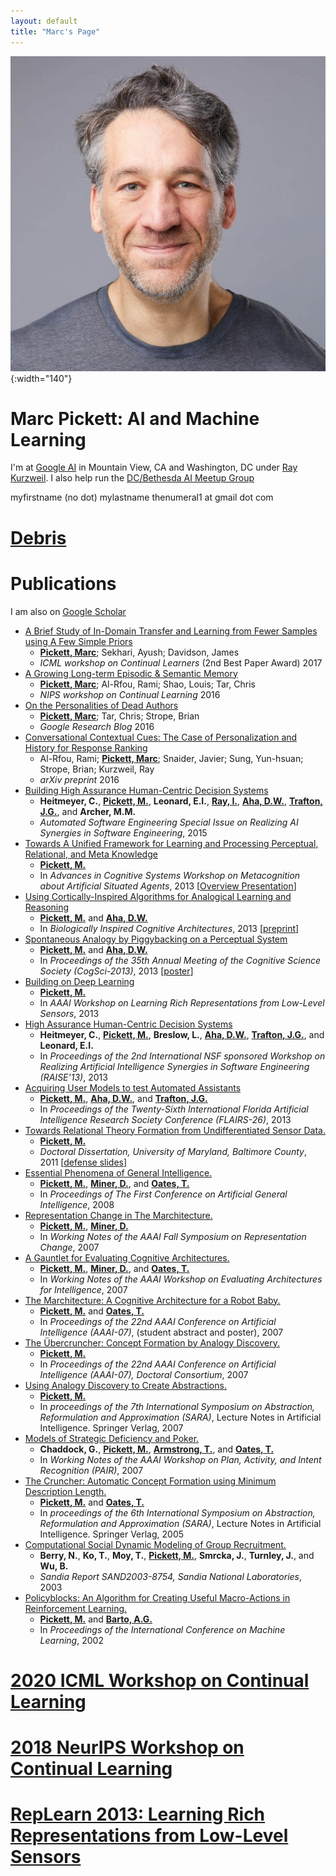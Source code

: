 ```yaml
---
layout: default
title: "Marc's Page"
---
```


![](./assets/marc4.jpg "Marc with no sideways door."){:width="140"}

# Marc Pickett: AI and Machine Learning

I'm at [Google AI](https://ai.google/) in Mountain View, CA and Washington, DC under [Ray Kurzweil](https://www.kurzweilai.net/).  I also help
run the [DC/Bethesda AI Meetup Group](https://www.meetup.com/Bethesda-Artificial-Intelligence-Meetup/)

myfirstname (no dot) mylastname thenumeral1 at gmail dot com

# [Debris](ebris)

# Publications

I am also on [Google Scholar](https://scholar.google.com/citations?user=enzaBikAAAAJ&hl=en&oi=ao)

[Pickett, M.]: http://marcpickett1.github.io
[Pickett, Marc]: http://marcpickett1.github.io
[Aha, D.W.]: http://home.earthlink.net/~dwaha
[Trafton, J.G.]: http://www.nrl.navy.mil/aic/iss/aas/poc-trafton.php
[Barto, A.G.]: http://www-anw.cs.umass.edu/~barto
[Miner, D.]: http://www.greenplum.com/blog/author/donald-miner
[Oates, T.]: http://www.csee.umbc.edu/people/faculty/tim-oates
[Ray, I.]: http://www.cs.colostate.edu/~iray
[Trafton, J.G.]: http://www.nrl.navy.mil/aic/iss/aas/poc-trafton.php
[Armstrong, T.]: http://wheatoncollege.edu/faculty/profiles/tom-armstrong

* [A Brief Study of In-Domain Transfer and Learning from Fewer Samples using A Few Simple Priors](https://arxiv.org/abs/1707.03979)
  * **[Pickett, Marc]**; Sekhari, Ayush; Davidson, James
  * *ICML workshop on Continual Learners* (2nd Best Paper Award)
    2017
* [A Growing Long-term Episodic & Semantic Memory](https://arxiv.org/abs/1610.06402)
  * **[Pickett, Marc]**; Al-Rfou, Rami; Shao, Louis; Tar, Chris
  * *NIPS workshop on Continual Learning*
  2016
* [On the Personalities of Dead Authors](https://research.googleblog.com/2016/02/)
  * **[Pickett, Marc]**; Tar, Chris; Strope, Brian
  * *Google Research Blog*
  2016
* [Conversational Contextual Cues: The Case of Personalization and History for Response Ranking](https://arxiv.org/abs/1606.00372)
  * Al-Rfou, Rami; **[Pickett, Marc]**; Snaider, Javier; Sung, Yun-hsuan; Strope, Brian; Kurzweil, Ray
  * *arXiv preprint*
  2016
* [Building High Assurance Human-Centric Decision Systems](./papers/ASE-SpecIssueAISE.pdf)
  * **Heitmeyer, C.**, **[Pickett, M.]**, **Leonard, E.I.**, **[Ray, I.]**, **[Aha, D.W.]**, **[Trafton, J.G.]**, and **Archer, M.M.**
  * *Automated Software Engineering Special Issue on Realizing AI Synergies in Software Engineering*,
  2015
* [Towards A Unified Framework for Learning and Processing Perceptual, Relational, and Meta Knowledge](./papers/pickettMetaCog.pdf)
  * **[Pickett, M.]**
  * In *Advances in Cognitive Systems Workshop on Metacognition about Artificial Situated Agents*,
  2013 [[Overview Presentation](./papers/marcTalkACS.pdf)]
* [Using Cortically-Inspired Algorithms for Analogical Learning and Reasoning](http://authors.elsevier.com/sd/article/S2212683X13000704)
  * **[Pickett, M.]** and **[Aha, D.W.]**
  * In *Biologically Inspired Cognitive Architectures*,
  2013  [[preprint](./papers/analogyBICA.pdf)]
* [Spontaneous Analogy by Piggybacking on a Perceptual System](./papers/analogyCogsci.pdf)
  * **[Pickett, M.]** and **[Aha, D.W.]**
  * In *Proceedings of the 35th Annual Meeting of the Cognitive Science Society (CogSci-2013)*,
  2013 [[poster](./papers/cogsciposter2013.pdf)]
* [Building on Deep Learning](./papers/repLearnPickett.pdf)
  * **[Pickett, M.]**
  * In *AAAI Workshop on Learning Rich Representations from Low-Level Sensors*,
  2013
* [High Assurance Human-Centric Decision Systems](./papers/RAISE13.pdf)
  * **Heitmeyer, C.**, **[Pickett, M.]**, **Breslow, L.**, **[Aha, D.W.]**, **[Trafton, J.G.]**, and **Leonard, E.I.**
  * In *Proceedings of the 2nd International NSF sponsored Workshop on Realizing Artificial Intelligence Synergies in Software Engineering (RAISE'13)*,
  2013
* [Acquiring User Models to test Automated Assistants](./papers/reschuFlairs.pdf)
  * **[Pickett, M.]**, **[Aha, D.W.]**, and **[Trafton, J.G.]**
  * In *Proceedings of the Twenty-Sixth International Florida Artificial Intelligence Research Society Conference (FLAIRS-26)*,
  2013
* [Towards Relational Theory Formation from Undifferentiated Sensor Data.](./papers/pickettThesis.pdf)
  * **[Pickett, M.]**
  * *Doctoral Dissertation, University of Maryland, Baltimore County*,
  2011 [[defense slides](./papers/pickettDefenseSlides.pdf)]
* [Essential Phenomena of General Intelligence.](./papers/pickettAGI.pdf)
  * **[Pickett, M.]**, **[Miner, D.]**, and **[Oates, T.]**
  * In *Proceedings of The First Conference on Artificial General Intelligence*,
  2008
* [Representation Change in The Marchitecture.](./papers/repchange.pdf)
  * **[Pickett, M.]**, **[Miner, D.]**
  * In *Working Notes of the AAAI Fall Symposium on Representation Change*,
  2007
* [A Gauntlet for Evaluating Cognitive Architectures.](./papers/evaluation.pdf)
  * **[Pickett, M.]**, **[Miner, D.]**, and **[Oates, T.]**
  * In *Working Notes of the AAAI Workshop on Evaluating Architectures for Intelligence*,
  2007
* [The Marchitecture: A Cognitive Architecture for a Robot Baby.](./papers/AAAI12PickettM1.pdf)
  * **[Pickett, M.]** and **[Oates, T.]**
  * In *Proceedings of the 22nd AAAI Conference on Artificial Intelligence (AAAI-07)*, (student abstract and poster),
  2007
* [The &Uuml;bercruncher: Concept Formation by Analogy Discovery.](./papers/AAAI01PickettM1.pdf)
  * **[Pickett, M.]**
  * In *Proceedings of the 22nd AAAI Conference on Artificial Intelligence (AAAI-07), Doctoral Consortium*,
  2007
* [Using Analogy Discovery to Create Abstractions.](./papers/sara2007.pdf)
  * **[Pickett, M.]**
  * In *proceedings of the 7th International Symposium on Abstraction, Reformulation and Approximation (SARA)*,
    Lecture Notes in Artificial Intelligence. Springer Verlag,
    2007
* [Models of Strategic Deficiency and Poker.](./papers/aaai07.pdf)
  * **Chaddock, G.**, **[Pickett, M.]**, **[Armstrong, T.]**, and **[Oates, T.]**
  * In *Working Notes of the AAAI Workshop on Plan, Activity, and Intent Recognition (PAIR)*,
  2007
* [The Cruncher: Automatic Concept Formation using Minimum Description Length.](./papers/36070282.pdf)
  * **[Pickett, M.]** and **[Oates, T.]**
  * In *proceedings of the 6th International Symposium on Abstraction, Reformulation and Approximation (SARA)*,
    Lecture Notes in Artificial Intelligence. Springer Verlag, 2005
* [Computational Social Dynamic Modeling of Group Recruitment.](./papers/SAND2003-8754.pdf)
  * **Berry, N.**, **Ko, T.**, **Moy, T.**, **[Pickett, M.]**, **Smrcka, J.**, **Turnley, J.**, and **Wu, B.**
  * *Sandia Report SAND2003-8754, Sandia National Laboratories*,
  2003
* [Policyblocks: An Algorithm for Creating Useful Macro-Actions in Reinforcement Learning.](./papers/pickettICML2002.pdf)
  * **[Pickett, M.]** and **[Barto, A.G.]**
  * In *Proceedings of the International Conference on Machine Learning*,
  2002

# [2020 ICML Workshop on Continual Learning](https://sites.google.com/view/cl-icml/)

# [2018 NeurIPS Workshop on Continual Learning](https://sites.google.com/corp/view/continual2018/)

# [RepLearn 2013: Learning Rich Representations from Low-Level Sensors](RepLearn2013/index.html)

